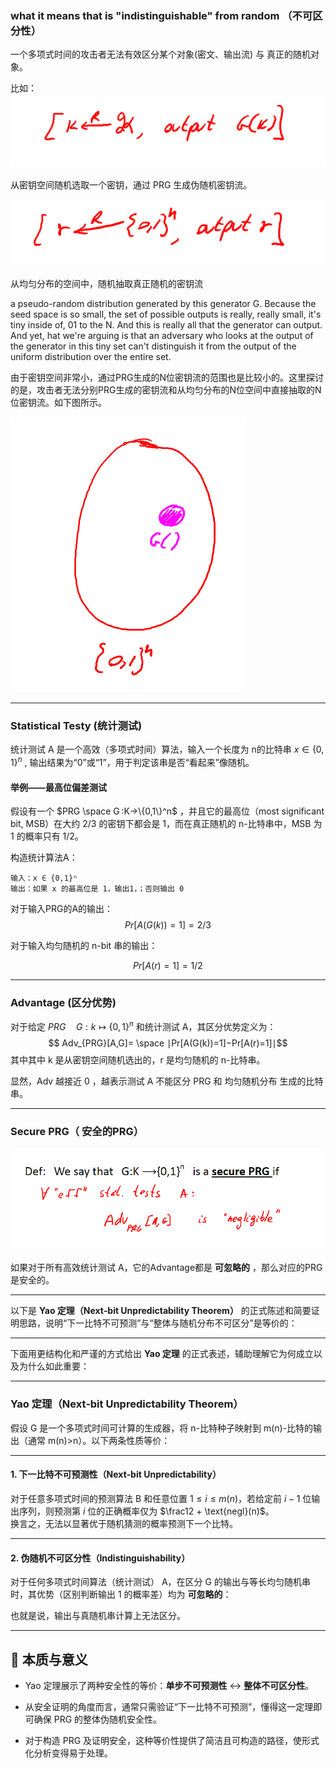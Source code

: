 ### what it means that is "indistinguishable" from random （不可区分性）

一个多项式时间的攻击者无法有效区分某个对象(密文、输出流) 与 真正的随机对象。

比如：
![](../Attachment_box/Pasted%20image%2020250704171337.png)

从密钥空间随机选取一个密钥，通过 PRG 生成伪随机密钥流。

![](../Attachment_box/Pasted%20image%2020250704171355.png)

从均匀分布的空间中，随机抽取真正随机的密钥流

a pseudo-random distribution generated by this generator G. Because the seed space is so small, the set of possible outputs is really, really small, it's tiny inside of, 01 to the N. And this is really all that the generator can output. And yet, hat we're arguing is that an adversary who looks at the output of the generator in this tiny set can't distinguish it from the output of the uniform distribution over the entire set.

由于密钥空间非常小，通过PRG生成的N位密钥流的范围也是比较小的。这里探讨的是，攻击者无法分别PRG生成的密钥流和从均匀分布的N位空间中直接抽取的N位密钥流。如下图所示。

![](../Attachment_box/Pasted%20image%2020250704172513.png)


---
### Statistical Testy (统计测试)

统计测试 A 是一个高效（多项式时间）算法，输入一个长度为 n的比特串  $x∈\{0,1\}^n$  , 输出结果为“0”或“1”，用于判定该串是否“看起来”像随机。



#### 举例——最高位偏差测试
假设有一个  $PRG \space G ⁣:K→\{0,1\}^n$  ，并且它的最高位（most significant bit, MSB）在大约 2/3 的密钥下都会是 1，而在真正随机的 n-比特串中，MSB 为 1 的概率只有 1/2。

构造统计算法A：
```
输入：x ∈ {0,1}ⁿ
输出：如果 x 的最高位是 1，输出1，；否则输出 0
```

对于输入PRG的A的输出：
$$ Pr[A(G(k))=1]=2/3$$

对于输入均匀随机的 n-bit 串的输出：

$$ Pr[A(r)=1]=1/2 $$



---
### Advantage (区分优势)
对于给定  $PRG \quad G:k↦\{0,1\}^n$  和统计测试 A，其区分优势定义为：
$$ Adv_{PRG}​[A,G]= \space ∣Pr[A(G(k))=1]−Pr[A(r)=1]∣$$
其中其中 k 是从密钥空间随机选出的，r 是均匀随机的 n-比特串。

显然，Adv 越接近 0 ，越表示测试 A 不能区分 PRG 和 均匀随机分布 生成的比特串。



---



### Secure PRG（ 安全的PRG）

![](../Attachment_box/Pasted%20image%2020250704203721.png)

如果对于所有高效统计测试 A，它的Advantage都是 **可忽略的** ，那么对应的PRG 是安全的。



---

以下是 **Yao 定理（Next‑bit Unpredictability Theorem）** 的正式陈述和简要证明思路，说明“下一比特不可预测”与“整体与随机分布不可区分”是等价的：

---
下面用更结构化和严谨的方式给出 **Yao 定理** 的正式表述，辅助理解它为何成立以及为什么如此重要：

---

###  Yao 定理（Next‑bit Unpredictability Theorem）

假设 G 是一个多项式时间可计算的生成器，将 n-比特种子映射到 m(n)-比特的输出（通常 m(n)>n）。以下两条性质等价：

---

#### 1. 下一比特不可预测性（Next‑bit Unpredictability）

对于任意多项式时间的预测算法 B 和任意位置 $1≤i≤m(n)$，若给定前 $i−1$ 位输出序列，则预测第  $i$  位的正确概率仅为 $\frac12 + \text{negl}(n)$。  
换言之，无法以显著优于随机猜测的概率预测下一个比特。

---

#### 2. 伪随机不可区分性（Indistinguishability）

对于任何多项式时间算法（统计测试） A，在区分 G 的输出与等长均匀随机串时，其优势（区别判断输出 1 的概率差）均为 **可忽略的**：  
  
也就是说，输出与真随机串计算上无法区分。

---
## 🧠 本质与意义

- Yao 定理展示了两种安全性的等价：**单步不可预测性** ↔ **整体不可区分性**。
    
- 从安全证明的角度而言，通常只需验证“下一比特不可预测”，懂得这一定理即可确保 PRG 的整体伪随机安全性。

- 对于构造 PRG 及证明安全，这种等价性提供了简洁且可构造的路径，使形式化分析变得易于处理。
    

